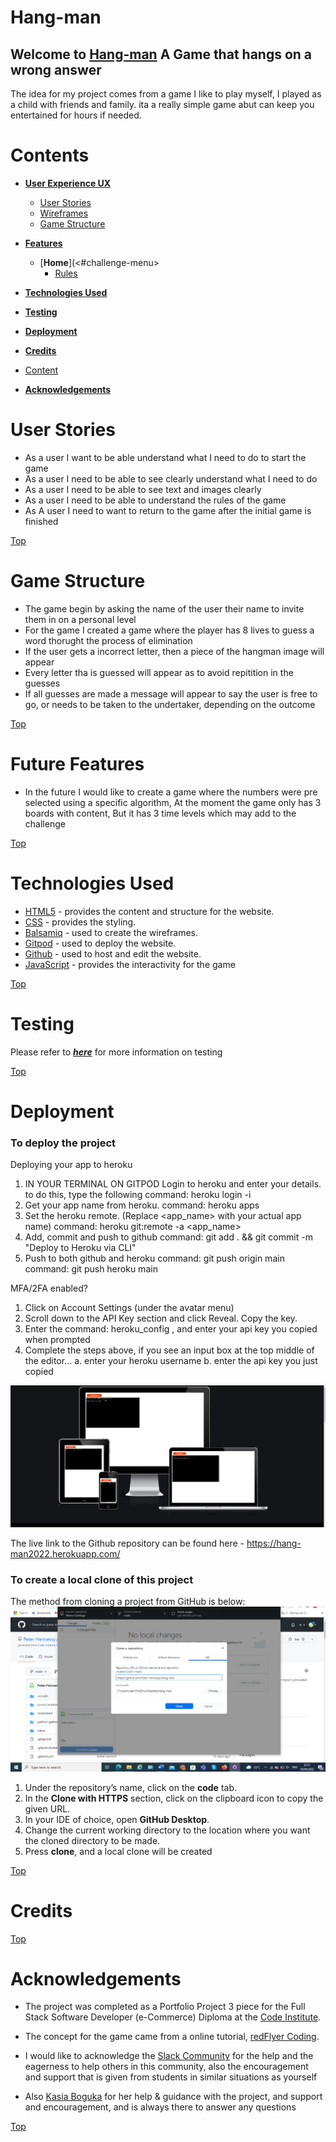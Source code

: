 # Hang-man 

## Welcome to <a href="https://hang-man2022.herokuapp.com/" target="_blank" rel="noopener">Hang-man</a> A Game that hangs on a wrong answer

The idea for my project comes from a game I like to play myself, I played as a child with friends and family. ita a really simple game abut can keep you entertained for hours if needed. 

# Contents

* [**User Experience UX**](<#user-experience-ux>)
    *  [User Stories](<#user-stories>)
    * [Wireframes](<#wireframes>)
    * [Game Structure](<#game-structure>)
    
* [**Features**](<#features>)
    * [**Home**](<#challenge-menu>
         * [Rules](<#request-demo>)

         
* [**Technologies Used**](<#technologies-used>)
* [**Testing**](<#testing>)
* [**Deployment**](<#deployment>)
* [**Credits**](<#credits>)
* [Content](<###content>)
*  [**Acknowledgements**](<#acknowledgements>)

# User Stories
- As a user I want to be able understand what I need to do to start  the game
- As a user I need to be able to see clearly understand what I need to do
- As a user I need to be able to see text and images clearly
- As a user I need to be able to understand the rules of the game
- As A user I need to want to return to the game after the initial game is finished

 [Top](<#contents>)

# Game Structure
* The game begin by asking the name of the user their name to invite them in on a personal level
* For the game I created a game where the player has 8 lives to guess a word thorught the process of elimination
* If the user gets a incorrect letter, then a piece of the hangman image will appear
* Every letter tha is guessed will appear as to avoid repitition in the guesses
* If all guesses are made a message will appear to say the user is free to go, or needs to be taken to the undertaker, depending on the outcome


 [Top](<#contents>)


 # Future Features

 - In the future I would like to create a game where the numbers were pre selected using a specific algorithm, At the moment the game only has 3 boards with content, But it has 3 time levels which may add to the challenge

 [Top](<#contents>)

 
 
# Technologies Used
* [HTML5](https://html.spec.whatwg.org/) - provides the content and structure for the website.
* [CSS](https://www.w3.org/Style/CSS/Overview.en.html) - provides the styling.
* [Balsamiq](https://balsamiq.com/wireframes/) - used to create the wireframes.
* [Gitpod](https://www.gitpod.io/#get-started) - used to deploy the website.
* [Github](https://github.com/) - used to host and edit the website.
* [JavaScript](https://www.w3schools.com/js/) - provides the interactivity for the game

 [Top](<#contents>)

# Testing

Please refer to [**_here_**](TESTING.md) for more information on testing

 [Top](<#contents>)

# Deployment

### **To deploy the project**
Deploying your app to heroku
1. IN YOUR TERMINAL ON GITPOD Login to heroku and enter your details. to do this, type the following
command: heroku login -i
2. Get your app name from heroku.
command: heroku apps
3. Set the heroku remote. (Replace <app_name> with your actual app name)
command: heroku git:remote -a <app_name>
4. Add, commit and push to github
command: git add . && git commit -m "Deploy to Heroku via CLI"
5. Push to both github and heroku
command: git push origin main
command: git push heroku main

MFA/2FA enabled?
1. Click on Account Settings (under the avatar menu)
2. Scroll down to the API Key section and click Reveal. Copy the key.
3. Enter the command: heroku_config , and enter your api key you copied when prompted
4. Complete the steps above, if you see an input box at the top middle of the editor...
 a. enter your heroku username
 b. enter the api key you just copied

![Heroku deployed image HERE](assets/readme-images/deployed.png)

  The live link to the Github repository can be found here -  https://hang-man2022.herokuapp.com/


### **To create a local clone of this project**
The method from cloning a project from GitHub is below: ![Cloned Repository](assets/readme-images/clone.png)

1. Under the repository’s name, click on the **code** tab.
2. In the **Clone with HTTPS** section, click on the clipboard icon to copy the given URL.
3. In your IDE of choice, open **GitHub Desktop**.
4. Change the current working directory to the location where you want the cloned directory to be made.
5. Press **clone**, and a local clone will be created

 [Top](<#contents>)

# Credits
 

 [Top](<#contents>)

# Acknowledgements
- The project was completed as a Portfolio Project 3 piece for the Full Stack Software Developer (e-Commerce) Diploma at the [Code Institute](https://codeinstitute.net/). 

- The concept for the game came from a online tutorial, [redFlyer Coding](https://m.youtube.com/c/redflyercoding). 
 
- I would like to acknowledge the [Slack Community](https://slack.com/) for the help and the eagerness to help others in this community, also the encouragement and support that is given from students in similar situations as yourself
- Also [Kasia Boguka](https://github.com/bezebee) for her help & guidance with the project, and support and encouragement, and is always there to answer any questions

 [Top](<#contents>)